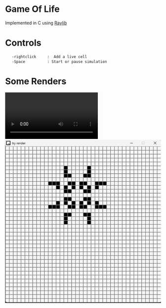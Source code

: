 # Game Of Life
Implemented in C using [Raylib](https://github.com/raysan5/raylib)


# Controls
  ```-esc            :  Terminate Window
     -rightclick     :  Add a live cell
     -Space          : Start or pause simulation 
  ```
# Some Renders
![](https://github.com/samTime101/game-of-life/blob/main/renders/try%20render%202023-12-04%2012-11-46.mp4)
![](https://github.com/samTime101/game-of-life/blob/main/renders/Screenshot%202023-12-04%20121436.png)
